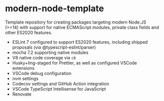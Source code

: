 # modern-node-template

Template repository for creating packages targeting modern Node.JS (>=14) with support for native ECMAScript modules, private class fields and other ES2020 features.

- ESLint 7 configured to support ES2020 features, including shipped proposals (via @typescript-eslint/parser)
- mocha 7.2 supporting native modules
- V8 native code coverage via `c8`
- Husky+ling-staged for Prettier, as well as configured VSCode extensions
- VSCode debug configuration
- nvm settings
- Codecov settings and GitHub Action integration
- VSCode TypeScript Intellisense for JavaScript
- Renovate
